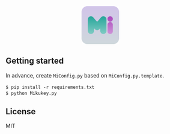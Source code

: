 <div align="center">
<img src="./assets/icon.png" width="20%">
</div>

## Getting started

In advance, create `MiConfig.py` based on `MiConfig.py.template`.

```
$ pip install -r requirements.txt
$ python Mikukey.py
```

## License

MIT
